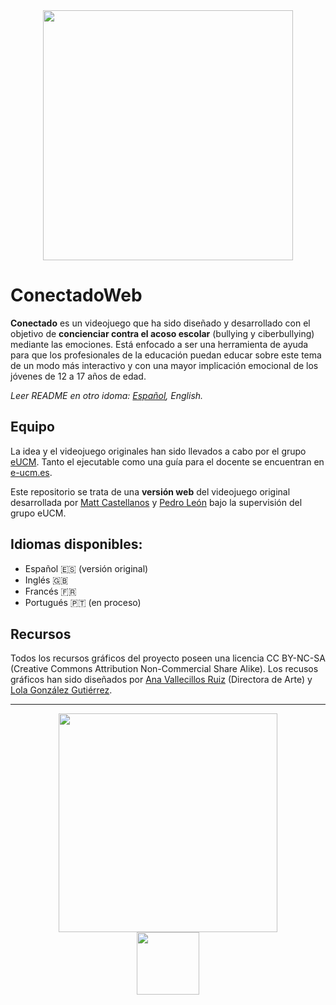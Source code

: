 <div align="center">
  <img src="https://user-images.githubusercontent.com/5657407/35525810-db5de806-0525-11e8-9481-161d44dfa78b.png" width="400" />
</div>

# ConectadoWeb
**Conectado** es un videojuego que ha sido diseñado y desarrollado con el objetivo de **concienciar contra el acoso escolar** (bullying y ciberbullying) mediante las emociones. Está enfocado a ser una herramienta de ayuda para que los profesionales de la educación puedan educar sobre este tema de un modo más interactivo y con una mayor implicación emocional de los jóvenes de 12 a 17 años de edad.

*Leer README en otro idoma: [Español](README.md), English.*

## Equipo
La idea y el videojuego originales han sido llevados a cabo por el grupo [eUCM](http://www.e-ucm.es/es/). Tanto el ejecutable como una guía para el docente se encuentran en [e-ucm.es](https://www.e-ucm.es/es/portfolio-item/conectado/). 

Este repositorio se trata de una **versión web** del videojuego original desarrollada por [Matt Castellanos](https://github.com/MattCastUCM) y [Pedro León](https://github.com/P4179) bajo la supervisión del grupo eUCM.

## Idiomas disponibles:
- Español 🇪🇸 (versión original) 
- Inglés 🇬🇧
- Francés 🇫🇷
- Portugués 🇵🇹 (en proceso)

## Recursos
Todos los recursos gráficos del proyecto poseen una licencia CC BY-NC-SA (Creative Commons Attribution Non-Commercial Share Alike). Los recusos gráficos han sido diseñados por [Ana Vallecillos Ruiz](https://nashek.artstation.com/) (Directora de Arte) y [Lola González Gutiérrez](https://www.redbubble.com/es/people/lolagonzalez/shop?asc=u).

<hr>

<div align="center">
  <div>
  <img src="https://user-images.githubusercontent.com/5657407/35525801-d3bbfcdc-0525-11e8-8869-411747382430.png" width="350" />
  </div>
  <div>
  <img src="https://user-images.githubusercontent.com/5657407/35526291-3ae51064-0527-11e8-8c49-b8710438dda7.png" width="100" />
  </div>
</div>